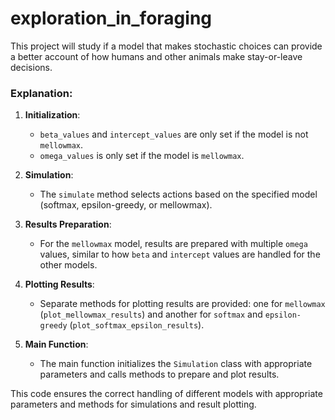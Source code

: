 # exploration_in_foraging
This project will study if a model that makes stochastic choices can provide a better account of how humans and other animals make stay-or-leave decisions. 

### Explanation:
1. **Initialization**:
    - `beta_values` and `intercept_values` are only set if the model is not `mellowmax`.
    - `omega_values` is only set if the model is `mellowmax`.

2. **Simulation**:
    - The `simulate` method selects actions based on the specified model (softmax, epsilon-greedy, or mellowmax).

3. **Results Preparation**:
    - For the `mellowmax` model, results are prepared with multiple `omega` values, similar to how `beta` and `intercept` values are handled for the other models.

4. **Plotting Results**:
    - Separate methods for plotting results are provided: one for `mellowmax` (`plot_mellowmax_results`) and another for `softmax` and `epsilon-greedy` (`plot_softmax_epsilon_results`).

5. **Main Function**:
    - The main function initializes the `Simulation` class with appropriate parameters and calls methods to prepare and plot results.

This code ensures the correct handling of different models with appropriate parameters and methods for simulations and result plotting.